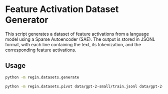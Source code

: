 # Feature Activation Dataset Generator

This script generates a dataset of feature activations from a language model using a Sparse Autoencoder (SAE). The output is stored in JSONL format, with each line containing the text, its tokenization, and the corresponding feature activations.

## Usage

```bash
python -m regin.datasets.generate
```

```bash
python -m regin.datasets.pivot data/gpt-2-small/train.jsonl data/gpt-2-small/examples/train.jsonl --act_thresh 10
```
